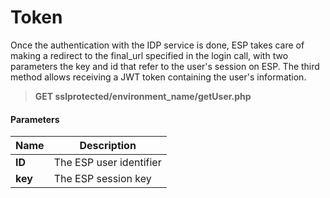 # Token

Once the authentication with the IDP service is done, ESP takes care of making a redirect to the final_url specified in the login call, with two parameters the key and id that refer to the user's session on ESP.
The third method allows receiving a JWT token containing the user's information.

> **GET sslprotected/environment_name/getUser.php**

#### Parameters

Name | Description
------------- | -------------
 **ID** | The ESP user identifier
 **key** | The ESP session key